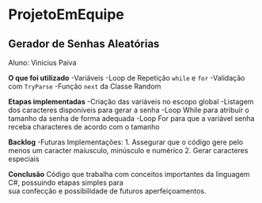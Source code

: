 # ProjetoEmEquipe

## Gerador de Senhas Aleatórias
Aluno: Vinicius Paiva

**O que foi utilizado**
-Variáveis
-Loop de Repetição ``while`` e ``for``
-Validação com ``TryParse``
-Função ``next`` da Classe Random

**Etapas implementadas**
-Criação das variáveis no escopo global
-Listagem dos caracteres disponíveis para gerar a senha
-Loop While para atribuir o tamanho da senha de forma adequada
-Loop For para que a variável senha receba characteres de acordo com o tamanho

**Backlog**
-Futuras Implementações:
    1. Assegurar que o código gere pelo menos um caracter maíusculo, minúsculo e numérico
    2. Gerar caracteres especiais

  **Conclusão**
  Código que trabalha com conceitos importantes da linguagem C#, possuindo etapas simples para  
  sua confecção e possibilidade de futuros aperfeiçoamentos.
  
